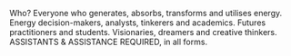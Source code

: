 Who?
Everyone who generates, absorbs, transforms and utilises energy.
Energy decision-makers, analysts, tinkerers and academics.
Futures practitioners and students.
Visionaries, dreamers and creative thinkers.
ASSISTANTS & ASSISTANCE REQUIRED, in all forms.